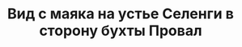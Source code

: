---
title: 'Вид с маяка на устье Селенги в сторону бухты Провал'
location: ''
tags: [all, fav, 2011]
categories: [across-baikal-2011]
---